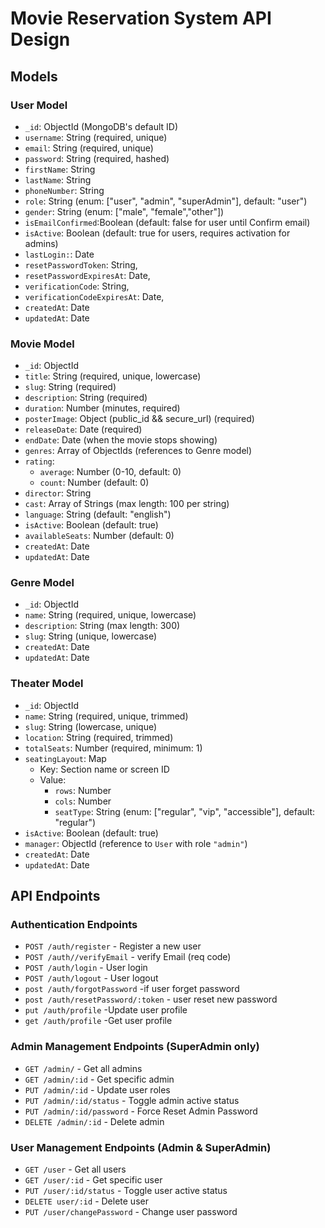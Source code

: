 # Movie Reservation System API Design

## Models

### User Model
- `_id`: ObjectId (MongoDB's default ID)
- `username`: String (required, unique)
- `email`: String (required, unique)
- `password`: String (required, hashed)
- `firstName`: String
- `lastName`: String
- `phoneNumber`: String
- `role`: String (enum: ["user", "admin", "superAdmin"], default: "user")
- `gender`: String (enum: ["male", "female","other"])
- `isEmailConfirmed`:Boolean (default: false for user until Confirm email)
- `isActive`: Boolean (default: true for users, requires activation for admins)
- `lastLogin:`: Date
- `resetPasswordToken`: String,
- `resetPasswordExpiresAt`: Date,
- `verificationCode`: String,
- `verificationCodeExpiresAt`: Date,
- `createdAt`: Date
- `updatedAt`: Date

### Movie Model
- `_id`: ObjectId
- `title`: String (required, unique, lowercase)
- `slug`: String (required)
- `description`: String (required)
- `duration`: Number (minutes, required)
- `posterImage`: Object (public_id && secure_url) (required)
- `releaseDate`: Date (required)
- `endDate`: Date (when the movie stops showing)
- `genres`: Array of ObjectIds (references to Genre model)
- `rating`: 
  - `average`: Number (0-10, default: 0)
  - `count`: Number (default: 0)
- `director`: String
- `cast`: Array of Strings (max length: 100 per string)
- `language`: String (default: "english")
- `isActive`: Boolean (default: true)
- `availableSeats`: Number (default: 0)
- `createdAt`: Date
- `updatedAt`: Date


### Genre Model
- `_id`: ObjectId
- `name`: String (required, unique, lowercase)
- `description`: String (max length: 300)
- `slug`: String (unique, lowercase)
- `createdAt`: Date
- `updatedAt`: Date

### Theater Model

- `_id`: ObjectId
- `name`: String (required, unique, trimmed)
- `slug`: String (lowercase, unique)
- `location`: String (required, trimmed)
- `totalSeats`: Number (required, minimum: 1)
- `seatingLayout`: Map  
  - Key: Section name or screen ID  
  - Value:  
    - `rows`: Number  
    - `cols`: Number  
    - `seatType`: String (enum: ["regular", "vip", "accessible"], default: "regular")
- `isActive`: Boolean (default: true)
- `manager`: ObjectId (reference to `User` with role `"admin"`)
- `createdAt`: Date
- `updatedAt`: Date


## API Endpoints

### Authentication Endpoints
- `POST /auth/register` - Register a new user
- `POST /auth//verifyEmail` - verify Email (req code)
- `POST /auth/login` - User login
- `POST /auth/logout` - User logout
- `post /auth/forgotPassword` -if user forget password
- `post /auth/resetPassword/:token` - user reset new password
- `put /auth/profile` -Update user profile
- `get /auth/profile` -Get user profile


### Admin Management Endpoints (SuperAdmin only)
- `GET /admin/` - Get all admins
- `GET /admin/:id` - Get specific admin
- `PUT /admin/:id` - Update user roles 
- `PUT /admin/:id/status` - Toggle admin active status
- `PUT /admin/:id/password` - Force Reset Admin Password
- `DELETE /admin/:id` - Delete admin


### User Management Endpoints (Admin & SuperAdmin)
- `GET /user` - Get all users
- `GET /user/:id` - Get specific user
- `PUT /user/:id/status` - Toggle user active status
- `DELETE user/:id` - Delete user
- `PUT /user/changePassword` - Change user password




